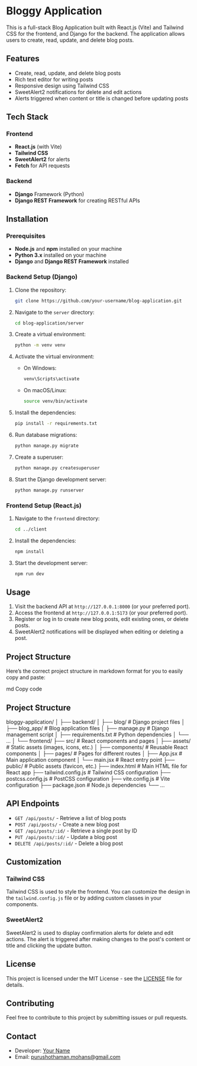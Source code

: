 # Bloggy Application

This is a full-stack Blog Application built with React.js (Vite) and Tailwind CSS for the frontend, and Django for the backend. The application allows users to create, read, update, and delete blog posts.

## Features

- Create, read, update, and delete blog posts
- Rich text editor for writing posts
- Responsive design using Tailwind CSS
- SweetAlert2 notifications for delete and edit actions
- Alerts triggered when content or title is changed before updating posts

## Tech Stack

### Frontend
- **React.js** (with Vite)
- **Tailwind CSS**
- **SweetAlert2** for alerts
- **Fetch** for API requests

### Backend
- **Django** Framework (Python)
- **Django REST Framework** for creating RESTful APIs

## Installation

### Prerequisites

- **Node.js** and **npm** installed on your machine
- **Python 3.x** installed on your machine
- **Django** and **Django REST Framework** installed

### Backend Setup (Django)

1. Clone the repository:
    ```bash
    git clone https://github.com/your-username/blog-application.git
    ```

2. Navigate to the `server` directory:
    ```bash
    cd blog-application/server
    ```

3. Create a virtual environment:
    ```bash
    python -m venv venv
    ```

4. Activate the virtual environment:

    - On Windows:
      ```bash
      venv\Scripts\activate
      ```
    - On macOS/Linux:
      ```bash
      source venv/bin/activate
      ```

5. Install the dependencies:
    ```bash
    pip install -r requirements.txt
    ```

6. Run database migrations:
    ```bash
    python manage.py migrate
    ```

7. Create a superuser:
    ```bash
    python manage.py createsuperuser
    ```

8. Start the Django development server:
    ```bash
    python manage.py runserver
    ```

### Frontend Setup (React.js)

1. Navigate to the `frontend` directory:
    ```bash
    cd ../client
    ```

2. Install the dependencies:
    ```bash
    npm install
    ```

3. Start the development server:
    ```bash
    npm run dev
    ```

## Usage

1. Visit the backend API at `http://127.0.0.1:8000` (or your preferred port).
2. Access the frontend at `http://127.0.0.1:5173` (or your preferred port).
3. Register or log in to create new blog posts, edit existing ones, or delete posts.
4. SweetAlert2 notifications will be displayed when editing or deleting a post.

## Project Structure


Here’s the correct project structure in markdown format for you to easily copy and paste:

md
Copy code
## Project Structure

bloggy-application/
│
├── backend/
│ ├── blog/ # Django project files
│ ├── blog_app/ # Blog application files
│ ├── manage.py # Django management script
│ ├── requirements.txt # Python dependencies
│ └── ...
│
└── frontend/
├── src/ # React components and pages
│ ├── assets/ # Static assets (images, icons, etc.)
│ ├── components/ # Reusable React components
│ ├── pages/ # Pages for different routes
│ ├── App.jsx # Main application component
│ └── main.jsx # React entry point
├── public/ # Public assets (favicon, etc.)
├── index.html # Main HTML file for React app
├── tailwind.config.js # Tailwind CSS configuration
├── postcss.config.js # PostCSS configuration
├── vite.config.js # Vite configuration
├── package.json # Node.js dependencies
└── ...


## API Endpoints

- `GET /api/posts/` - Retrieve a list of blog posts
- `POST /api/posts/` - Create a new blog post
- `GET /api/posts/:id/` - Retrieve a single post by ID
- `PUT /api/posts/:id/` - Update a blog post
- `DELETE /api/posts/:id/` - Delete a blog post

## Customization

### Tailwind CSS
Tailwind CSS is used to style the frontend. You can customize the design in the `tailwind.config.js` file or by adding custom classes in your components.

### SweetAlert2
SweetAlert2 is used to display confirmation alerts for delete and edit actions. The alert is triggered after making changes to the post's content or title and clicking the update button.

## License

This project is licensed under the MIT License - see the [LICENSE](LICENSE) file for details.

## Contributing

Feel free to contribute to this project by submitting issues or pull requests.

## Contact

- Developer: [Your Name](https://github.com/your-username)
- Email: purushothaman.mohans@gmail.com

